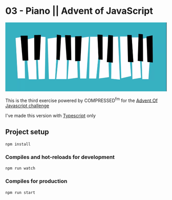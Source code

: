 # 03 - Piano || Advent of JavaScript

![image](demo.gif)

This is the third exercise powered by COMPRESSED<sup>fm</sup> for the [Advent Of Javascript challenge](https://www.adventofjs.com/)

I've made this version with [Typescript](https://www.typescriptlang.org/) only

## Project setup

```
npm install
```

### Compiles and hot-reloads for development

```
npm run watch
```

### Compiles for production

```
npm run start
```
